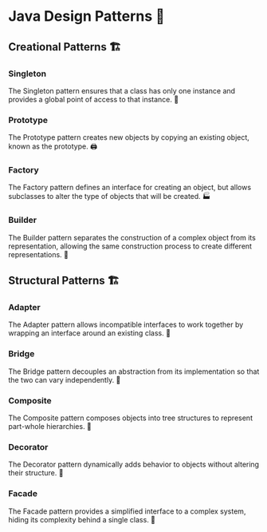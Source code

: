 # Java Design Patterns 🧩

## Creational Patterns 🏗️

### Singleton
The Singleton pattern ensures that a class has only one instance and provides a global point of access to that instance. 🌟

### Prototype
The Prototype pattern creates new objects by copying an existing object, known as the prototype. 🖨️

### Factory
The Factory pattern defines an interface for creating an object, but allows subclasses to alter the type of objects that will be created. 🏭

### Builder
The Builder pattern separates the construction of a complex object from its representation, allowing the same construction process to create different representations. 🔨

## Structural Patterns 🏗️

### Adapter
The Adapter pattern allows incompatible interfaces to work together by wrapping an interface around an existing class. 🔄

### Bridge
The Bridge pattern decouples an abstraction from its implementation so that the two can vary independently. 🌉

### Composite
The Composite pattern composes objects into tree structures to represent part-whole hierarchies. 🌳

### Decorator
The Decorator pattern dynamically adds behavior to objects without altering their structure. 🎨

### Facade
The Facade pattern provides a simplified interface to a complex system, hiding its complexity behind a single class. 🏢
